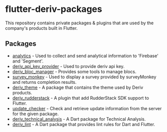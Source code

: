 # flutter-deriv-packages

This repository contains private packages & plugins that are used by the company's products built in Flutter.

## Packages

- [analytics](./packages/analytics) - Used to collect and send analytical information to 'Firebase' and 'Segment'.
- [deriv_api_key_provider](./packages/deriv_api_key_provider) - Used to provide deriv api key.
- [deriv_bloc_manager](./packages/deriv_bloc_manager) - Provides some tools to manage blocs.
- [survey_monkey](./packages/survey_monkey) - Used to display a survey provided by surveyMonkey and returns completion results.
- [deriv_theme](./packages/deriv_theme) - A package that contains the theme used by Deriv products.
- [deriv_rudderstack](./packages/deriv_rudderstack) - A plugin that add RudderStack SDK support to Flutter.
- [update_checker](./packages/update_checker) - Check and retrieve update information from the server for the given package.
- [deriv_technical_analysis](./packages/deriv_technical_analysis) - A Dart package for Technical Analysis.
- [deriv_lint](./packages/deriv_lint) - A Dart package that provides lint rules for Dart and Flutter.
